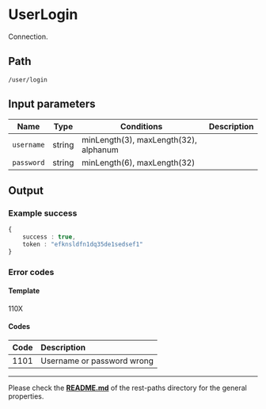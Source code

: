 # UserLogin
Connection.

## Path
`/user/login`

## Input parameters
| Name | Type | Conditions | Description |
| --- | --- | --- | --- |
|`username` | string | minLength(3), maxLength(32), alphanum |  |
|`password` | string | minLength(6), maxLength(32) |  |

## Output

### Example success
```TypeScript
{
    success : true,
    token : "efknsldfn1dq35de1sedsef1"
}
```

### Error codes
#### Template
110X

#### Codes
| Code | Description |
| ---: | :--- |
| 1101 | Username or password wrong |

---
Please check the **[README.md](../README.md)** of the rest-paths directory for the general properties.
